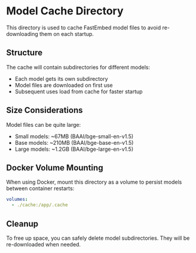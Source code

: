 # Model Cache Directory

This directory is used to cache FastEmbed model files to avoid re-downloading them on each startup.

## Structure

The cache will contain subdirectories for different models:
- Each model gets its own subdirectory
- Model files are downloaded on first use
- Subsequent uses load from cache for faster startup

## Size Considerations

Model files can be quite large:
- Small models: ~67MB (BAAI/bge-small-en-v1.5)
- Base models: ~210MB (BAAI/bge-base-en-v1.5) 
- Large models: ~1.2GB (BAAI/bge-large-en-v1.5)

## Docker Volume Mounting

When using Docker, mount this directory as a volume to persist models between container restarts:

```yaml
volumes:
  - ./cache:/app/.cache
```

## Cleanup

To free up space, you can safely delete model subdirectories. They will be re-downloaded when needed.